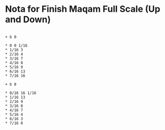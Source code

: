 # Nota for Finish Maqam Full Scale (Up and Down)

```scenario oscilla

+ b 0

* 0 0 1/16
* 1/16 3
* 2/16 4
* 3/16 7
* 4/16 8
* 5/16 9
* 6/16 13
* 7/16 16

+ b 8

* 0/16 16 1/16
* 1/16 13
* 2/16 9
* 3/16 8
* 4/16 7
* 5/16 4
* 6/16 3
* 7/16 0

```
